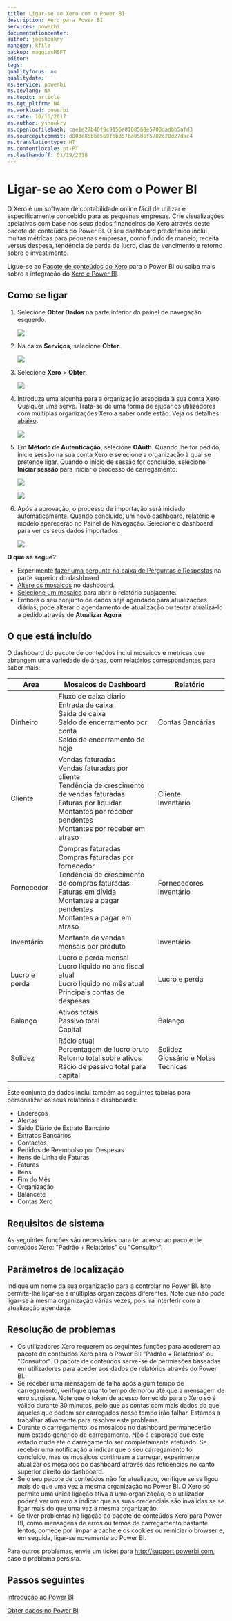 ```yaml
---
title: Ligar-se ao Xero com o Power BI
description: Xero para Power BI
services: powerbi
documentationcenter: 
author: joeshoukry
manager: kfile
backup: maggiesMSFT
editor: 
tags: 
qualityfocus: no
qualitydate: 
ms.service: powerbi
ms.devlang: NA
ms.topic: article
ms.tgt_pltfrm: NA
ms.workload: powerbi
ms.date: 10/16/2017
ms.author: yshoukry
ms.openlocfilehash: cae1e27b46f9c9156a8108568e5700dadbb5afd3
ms.sourcegitcommit: d803e85bb0569f6b357ba0586f5702c20d27dac4
ms.translationtype: HT
ms.contentlocale: pt-PT
ms.lasthandoff: 01/19/2018
---
```

# <a name="connect-to-xero-with-power-bi"></a>Ligar-se ao Xero com o Power BI
O Xero é um software de contabilidade online fácil de utilizar e especificamente concebido para as pequenas empresas. Crie visualizações apelativas com base nos seus dados financeiros do Xero através deste pacote de conteúdos do Power BI. O seu dashboard predefinido inclui muitas métricas para pequenas empresas, como fundo de maneio, receita versus despesa, tendência de perda de lucro, dias de vencimento e retorno sobre o investimento.

Ligue-se ao [Pacote de conteúdos do Xero](https://app.powerbi.com/getdata/services/xero) para o Power BI ou saiba mais sobre a integração do [Xero e Power BI](https://help.xero.com/Power-BI).

## <a name="how-to-connect"></a>Como se ligar
1. Selecione **Obter Dados** na parte inferior do painel de navegação esquerdo.
   
   ![](media/service-connect-to-xero/getdata.png)
2. Na caixa **Serviços**, selecione **Obter**.
   
   ![](media/service-connect-to-xero/services.png)
3. Selecione **Xero** \>  **Obter**.
   
   ![](media/service-connect-to-xero/connect.png)
4. Introduza uma alcunha para a organização associada à sua conta Xero. Qualquer uma serve. Trata-se de uma forma de ajudar os utilizadores com múltiplas organizações Xero a saber onde estão. Veja os detalhes [abaixo](#FindingParams).
   
   ![](media/service-connect-to-xero/params.png)
5. Em **Método de Autenticação**, selecione **OAuth**. Quando lhe for pedido, inicie sessão na sua conta Xero e selecione a organização à qual se pretende ligar. Quando o início de sessão for concluído, selecione **Iniciar sessão** para iniciar o processo de carregamento.
   
    ![](media/service-connect-to-xero/creds.png)
   
    ![](media/service-connect-to-xero/creds2.png)
6. Após a aprovação, o processo de importação será iniciado automaticamente. Quando concluído, um novo dashboard, relatório e modelo aparecerão no Painel de Navegação. Selecione o dashboard para ver os seus dados importados.
   
     ![](media/service-connect-to-xero/dashboard.png)

**O que se segue?**

* Experimente [fazer uma pergunta na caixa de Perguntas e Respostas](power-bi-q-and-a.md) na parte superior do dashboard
* [Altere os mosaicos](service-dashboard-edit-tile.md) no dashboard.
* [Selecione um mosaico](service-dashboard-tiles.md) para abrir o relatório subjacente.
* Embora o seu conjunto de dados seja agendado para atualizações diárias, pode alterar o agendamento de atualização ou tentar atualizá-lo a pedido através de **Atualizar Agora**

## <a name="whats-included"></a>O que está incluído
O dashboard do pacote de conteúdos inclui mosaicos e métricas que abrangem uma variedade de áreas, com relatórios correspondentes para saber mais:  

| Área | Mosaicos de Dashboard | Relatório |
| --- | --- | --- |
| Dinheiro |Fluxo de caixa diário <br>Entrada de caixa <br>Saída de caixa <br>Saldo de encerramento por conta <br>Saldo de encerramento de hoje |Contas Bancárias |
| Cliente |Vendas faturadas <br>Vendas faturadas por cliente <br>Tendência de crescimento de vendas faturadas <br>Faturas por liquidar <br>Montantes por receber pendentes <br>Montantes por receber em atraso |Cliente <br>Inventário |
| Fornecedor |Compras faturadas <br>Compras faturadas por fornecedor <br>Tendência de crescimento de compras faturadas <br> Faturas em dívida <br>Montantes a pagar pendentes <br>Montantes a pagar em atraso |Fornecedores <br>Inventário |
| Inventário |Montante de vendas mensais por produto |Inventário |
| Lucro e perda |Lucro e perda mensal <br>Lucro líquido no ano fiscal atual <br>Lucro líquido no mês atual <br>Principais contas de despesas |Lucro e perda |
| Balanço |Ativos totais <br>Passivo total <br>Capital |Balanço |
| Solidez |Rácio atual <br>Percentagem de lucro bruto <br> Retorno total sobre ativos <br>Rácio de passivo total para capital |Solidez <br>Glossário e Notas Técnicas |

Este conjunto de dados inclui também as seguintes tabelas para personalizar os seus relatórios e dashboards:  

* Endereços  
* Alertas  
* Saldo Diário de Extrato Bancário  
* Extratos Bancários  
* Contactos  
* Pedidos de Reembolso por Despesas  
* Itens de Linha de Faturas  
* Faturas  
* Itens  
* Fim do Mês  
* Organização  
* Balancete  
* Contas Xero

## <a name="system-requirements"></a>Requisitos de sistema
As seguintes funções são necessárias para ter acesso ao pacote de conteúdos Xero: "Padrão + Relatórios" ou "Consultor".

<a name="FindingParams"></a>

## <a name="finding-parameters"></a>Parâmetros de localização
Indique um nome da sua organização para a controlar no Power BI. Isto permite-lhe ligar-se a múltiplas organizações diferentes. Note que não pode ligar-se à mesma organização várias vezes, pois irá interferir com a atualização agendada.   

## <a name="troubleshooting"></a>Resolução de problemas
* Os utilizadores Xero requerem as seguintes funções para acederem ao pacote de conteúdos Xero para o Power BI: "Padrão + Relatórios" ou "Consultor". O pacote de conteúdos serve-se de permissões baseadas em utilizadores para aceder aos dados de relatórios através do Power BI.  
* Se receber uma mensagem de falha após algum tempo de carregamento, verifique quanto tempo demorou até que a mensagem de erro surgisse. Note que o token de acesso fornecido para o Xero só é válido durante 30 minutos, pelo que as contas com mais dados do que aqueles que podem ser carregados nesse tempo irão falhar. Estamos a trabalhar ativamente para resolver este problema.
* Durante o carregamento, os mosaicos no dashboard permanecerão num estado genérico de carregamento. Não é esperado que este estado mude até o carregamento ser completamente efetuado. Se receber uma notificação a indicar que o seu carregamento foi concluído, mas os mosaicos continuam a carregar, experimente atualizar os mosaicos do dashboard através das reticências no canto superior direito do dashboard.
* Se o seu pacote de conteúdos não for atualizado, verifique se se ligou mais do que uma vez à mesma organização no Power BI. O Xero só permite uma única ligação ativa a uma organização, e o utilizador poderá ver um erro a indicar que as suas credenciais são inválidas se se ligar mais do que uma vez à mesma organização.  
* Se tiver problemas na ligação ao pacote de conteúdos Xero para Power BI, como mensagens de erros ou temos de carregamento bastante lentos, comece por limpar a cache e os cookies ou reiniciar o browser e, em seguida, ligar-se novamente ao Power BI.  

Para outros problemas, envie um ticket para http://support.powerbi.com, caso o problema persista.

## <a name="next-steps"></a>Passos seguintes
[Introdução ao Power BI](service-get-started.md)

[Obter dados no Power BI](service-get-data.md)

